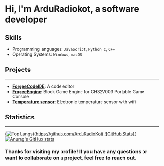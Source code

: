 
# Hi, I'm ArduRadiokot, a software developer 

## Skills

* Programming languages: `JavaScript`, `Python`, `C`, `C++`
* Operating Systems: `Windows`, `macOS`

## Projects
------------

* [**ForgeeCodeIDE**](https://github.com/ArduRadioKot/ForgeeCodeIDE): A code editor
* [**FrogeeEngine**](https://github.com/ArduRadioKot/ForgeeEngine): Block Game Engine for CH32V003 Portable Game Console
* [**Temperature sensor**](https://github.com/ArduRadioKot/Temperature-sensor): Electronic temperature sensor with wifi

## Statistics
--------------

(![Top Langs](https://github-readme-stats.vercel.app/api/top-langs/?username=anuraghazra&hide_progress=true))(https://github.com/ArduRadioKot)     [![GitHub Stats](![Anurag's GitHub stats](https://github-readme-stats.vercel.app/api?username=ArduRadioKot_icons=true&theme=radical)](https://github.com/ArduRadioKot)

### Thanks for visiting my profile! If you have any questions or want to collaborate on a project, feel free to reach out.
